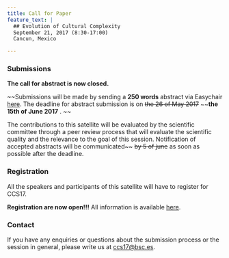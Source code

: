 ```yaml
---
title: Call for Paper
feature_text: |
  ## Evolution of Cultural Complexity
  September 21, 2017 (8:30-17:00)
  Cancun, Mexico 

---
```





### Submissions

**The call for abstract is now closed.**

~~Submissions will be made by sending a **250 words** abstract  via Easychair [here](https://easychair.org/conferences/?conf=eec2017). The deadline for abstract submission is on ~~the 26 of May 2017~~ ~~**the 15th of June 2017** . ~~

The contributions to this satellite will be evaluated by the scientific committee through a peer review process that will evaluate the scientific quality and the relevance to the goal of this session. Notification of accepted abstracts will be communicated~~ ~~by 5 of june~~ as soon as possible after the deadline. 




### Registration

All the speakers and participants of this satellite will have to register for CCS17. 

**Registration are now open!!!** All information is available [here](http://ccs17.unam.mx/registration/new).

### Contact

If you have any enquiries or questions about the submission process or the session in general, please write us at [ccs17@bsc.es](mailto:ccs17@bsc.es).
